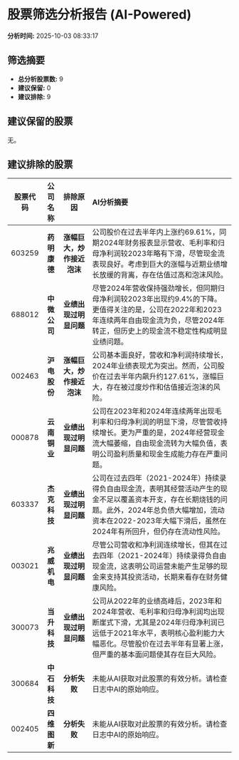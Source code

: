 # 股票筛选分析报告 (AI-Powered)

**分析时间:** 2025-10-03 08:33:17

## 筛选摘要

- **总分析股票数:** 9
- **建议保留:** 0
- **建议排除:** 9

## 建议保留的股票

无。


## 建议排除的股票

| 股票代码 | 公司名称 | 排除原因 | AI分析摘要 |
|:---:|:---:|:---:|:---|
| 603259 | **药明康德** | **涨幅巨大，炒作接近泡沫** | 公司股价在过去半年内上涨约69.61%，同期2024年财务报表显示营收、毛利率和归母净利润较2023年略有下滑，尽管现金流表现良好。考虑到巨大的涨幅与近期业绩增长放缓的背离，存在估值过高和泡沫风险。 |
| 688012 | **中微公司** | **业绩出现过明显问题** | 尽管2024年营收保持强劲增长，但同期归母净利润较2023年出现约9.4%的下降。更值得关注的是，公司在2022年和2023年连续两年自由现金流为负，尽管2024年转正，但历史上的现金流不稳定性构成明显业绩问题。 |
| 002463 | **沪电股份** | **涨幅巨大，炒作接近泡沫** | 公司基本面良好，营收和净利润持续增长，2024年业绩表现尤为突出。然而，公司股价在过去半年内飙升约127.61%，涨幅巨大，存在被过度炒作和估值接近泡沫的风险。 |
| 000878 | **云南铜业** | **业绩出现过明显问题** | 公司在2023年和2024年连续两年出现毛利率和归母净利润的明显下滑，尽管营收持续增长。更为严重的是，2024年经营现金流大幅萎缩，自由现金流转为大幅负值，表明公司盈利质量和现金生成能力存在严重问题。 |
| 603337 | **杰克科技** | **业绩出现过明显问题** | 公司在过去四年（2021-2024年）持续录得负自由现金流，表明其经营活动产生的现金不足以覆盖资本开支，存在长期烧钱的问题。此外，2024年总负债大幅增加，流动资本在2022-2023年大幅下滑后，虽然在2024年有所回升，但仍存在流动性风险。 |
| 003021 | **兆威机电** | **业绩出现过明显问题** | 尽管公司营收和净利润连续增长，但其在过去四年（2021-2024年）持续录得负自由现金流，这表明公司运营未能产生足够的现金来支持其投资活动，长期来看存在财务健康风险。 |
| 300073 | **当升科技** | **业绩出现过明显问题** | 公司从2022年的业绩高峰后，2023年和2024年营收、毛利率和归母净利润均出现断崖式下滑，尤其是2024年归母净利润已远低于2021年水平，表明核心盈利能力大幅恶化。尽管股价在过去半年有显著上涨，但严重的基本面问题使其存在巨大风险。 |
| 300684 | **中石科技** | **分析失败** | 未能从AI获取对此股票的有效分析。请检查日志中AI的原始响应。 |
| 002405 | **四维图新** | **分析失败** | 未能从AI获取对此股票的有效分析。请检查日志中AI的原始响应。 |
